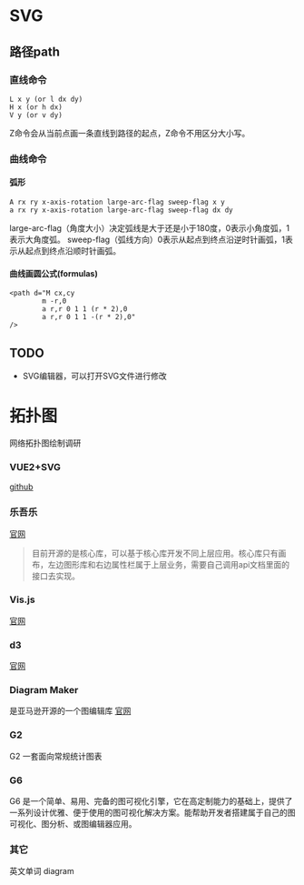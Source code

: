 

# SVG

## 路径path
### 直线命令
```
L x y (or l dx dy)
H x (or h dx)
V y (or v dy)
```
Z命令会从当前点画一条直线到路径的起点，Z命令不用区分大小写。
### 曲线命令
#### 弧形
```
A rx ry x-axis-rotation large-arc-flag sweep-flag x y
a rx ry x-axis-rotation large-arc-flag sweep-flag dx dy
```
large-arc-flag（角度大小）决定弧线是大于还是小于180度，0表示小角度弧，1表示大角度弧。
sweep-flag（弧线方向）0表示从起点到终点沿逆时针画弧，1表示从起点到终点沿顺时针画弧。
#### 曲线画圆公式(formulas)
```
<path d="M cx,cy
        m -r,0
        a r,r 0 1 1 (r * 2),0
        a r,r 0 1 1 -(r * 2),0"
/>
```

## TODO
- SVG编辑器，可以打开SVG文件进行修改





# 拓扑图

网络拓扑图绘制调研

### VUE2+SVG
[github](https://github.com/Mirror198829/vue-topo)


### 乐吾乐
[官网](http://topology.le5le.com/)

> 目前开源的是核心库，可以基于核心库开发不同上层应用。核心库只有画布，左边图形库和右边属性栏属于上层业务，需要自己调用api文档里面的接口去实现。

### Vis.js
[官网](https://visjs.org/)

### d3
[官网](https://d3js.org/)

### Diagram Maker
是亚马逊开源的一个图编辑库
[官网](https://awslabs.github.io/diagram-maker/)

### G2
G2 一套面向常规统计图表

### G6
G6 是一个简单、易用、完备的图可视化引擎，它在高定制能力的基础上，提供了一系列设计优雅、便于使用的图可视化解决方案。能帮助开发者搭建属于自己的图可视化、图分析、或图编辑器应用。

### 其它
英文单词 diagram